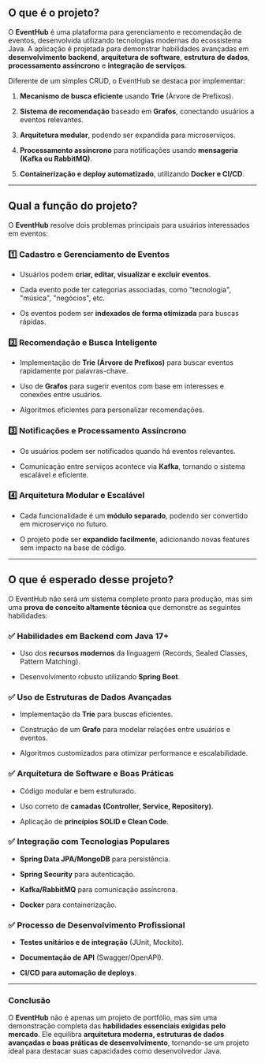 ## **O que é o projeto?**

O **EventHub** é uma plataforma para gerenciamento e recomendação de eventos, desenvolvida utilizando tecnologias modernas do ecossistema Java. A aplicação é projetada para demonstrar habilidades avançadas em **desenvolvimento backend**, **arquitetura de software**, **estrutura de dados**, **processamento assíncrono** e **integração de serviços**.

Diferente de um simples CRUD, o EventHub se destaca por implementar:

1. **Mecanismo de busca eficiente** usando **Trie** (Árvore de Prefixos).
    
2. **Sistema de recomendação** baseado em **Grafos**, conectando usuários a eventos relevantes.
    
3. **Arquitetura modular**, podendo ser expandida para microserviços.
    
4. **Processamento assíncrono** para notificações usando **mensageria (Kafka ou RabbitMQ)**.
    
5. **Containerização e deploy automatizado**, utilizando **Docker e CI/CD**.
    

---

## **Qual a função do projeto?**

O **EventHub** resolve dois problemas principais para usuários interessados em eventos:

### 1️⃣ **Cadastro e Gerenciamento de Eventos**

- Usuários podem **criar, editar, visualizar e excluir eventos**.
    
- Cada evento pode ter categorias associadas, como "tecnologia", "música", "negócios", etc.
    
- Os eventos podem ser **indexados de forma otimizada** para buscas rápidas.
    

### 2️⃣ **Recomendação e Busca Inteligente**

- Implementação de **Trie (Árvore de Prefixos)** para buscar eventos rapidamente por palavras-chave.
    
- Uso de **Grafos** para sugerir eventos com base em interesses e conexões entre usuários.
    
- Algoritmos eficientes para personalizar recomendações.
    

### 3️⃣ **Notificações e Processamento Assíncrono**

- Os usuários podem ser notificados quando há eventos relevantes.
    
- Comunicação entre serviços acontece via **Kafka**, tornando o sistema escalável e eficiente.
    

### 4️⃣ **Arquitetura Modular e Escalável**

- Cada funcionalidade é um **módulo separado**, podendo ser convertido em microserviço no futuro.
    
- O projeto pode ser **expandido facilmente**, adicionando novas features sem impacto na base de código.
    

---

## **O que é esperado desse projeto?**

O EventHub não será um sistema completo pronto para produção, mas sim uma **prova de conceito altamente técnica** que demonstre as seguintes habilidades:

### ✅ **Habilidades em Backend com Java 17+**

- Uso dos **recursos modernos** da linguagem (Records, Sealed Classes, Pattern Matching).
    
- Desenvolvimento robusto utilizando **Spring Boot**.
    

### ✅ **Uso de Estruturas de Dados Avançadas**

- Implementação da **Trie** para buscas eficientes.
    
- Construção de um **Grafo** para modelar relações entre usuários e eventos.
    
- Algoritmos customizados para otimizar performance e escalabilidade.
    

### ✅ **Arquitetura de Software e Boas Práticas**

- Código modular e bem estruturado.
    
- Uso correto de **camadas (Controller, Service, Repository)**.
    
- Aplicação de **princípios SOLID e Clean Code**.
    

### ✅ **Integração com Tecnologias Populares**

- **Spring Data JPA/MongoDB** para persistência.
    
- **Spring Security** para autenticação.
    
- **Kafka/RabbitMQ** para comunicação assíncrona.
    
- **Docker** para containerização.
    

### ✅ **Processo de Desenvolvimento Profissional**

- **Testes unitários e de integração** (JUnit, Mockito).
    
- **Documentação de API** (Swagger/OpenAPI).
    
- **CI/CD para automação de deploys**.
    

---

### **Conclusão**

O **EventHub** não é apenas um projeto de portfólio, mas sim uma demonstração completa das **habilidades essenciais exigidas pelo mercado**. Ele equilibra **arquitetura moderna, estruturas de dados avançadas e boas práticas de desenvolvimento**, tornando-se um projeto ideal para destacar suas capacidades como desenvolvedor Java.